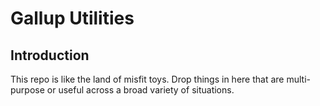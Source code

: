 # Gallup Utilities
## Introduction
This repo is like the land of misfit toys. Drop things in here that are multi-purpose or useful across a broad variety of situations.
